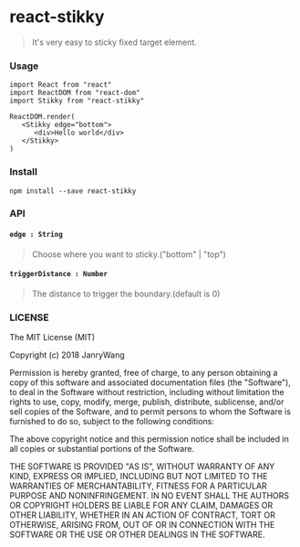 # react-stikky

> It's very easy to sticky fixed target element.



### Usage

```
import React from "react"
import ReactDOM from "react-dom"
import Stikky from "react-stikky"

ReactDOM.render(
   <Stikky edge="bottom">
      <div>Hello world</div>
   </Stikky>
)

```



### Install

```
npm install --save react-stikky
```

### API

#### `edge : String`

> Choose where you want to sticky.("bottom" | "top")

#### `triggerDistance : Number`

> The distance to trigger the boundary.(default is 0)

### LICENSE

The MIT License (MIT)

Copyright (c) 2018 JanryWang

Permission is hereby granted, free of charge, to any person obtaining a copy of this software and associated documentation files (the "Software"), to deal in the Software without restriction, including without limitation the rights to use, copy, modify, merge, publish, distribute, sublicense, and/or sell copies of the Software, and to permit persons to whom the Software is furnished to do so, subject to the following conditions:

The above copyright notice and this permission notice shall be included in all copies or substantial portions of the Software.

THE SOFTWARE IS PROVIDED "AS IS", WITHOUT WARRANTY OF ANY KIND, EXPRESS OR IMPLIED, INCLUDING BUT NOT LIMITED TO THE WARRANTIES OF MERCHANTABILITY, FITNESS FOR A PARTICULAR PURPOSE AND NONINFRINGEMENT. IN NO EVENT SHALL THE AUTHORS OR COPYRIGHT HOLDERS BE LIABLE FOR ANY CLAIM, DAMAGES OR OTHER LIABILITY, WHETHER IN AN ACTION OF CONTRACT, TORT OR OTHERWISE, ARISING FROM, OUT OF OR IN CONNECTION WITH THE SOFTWARE OR THE USE OR OTHER DEALINGS IN THE SOFTWARE.